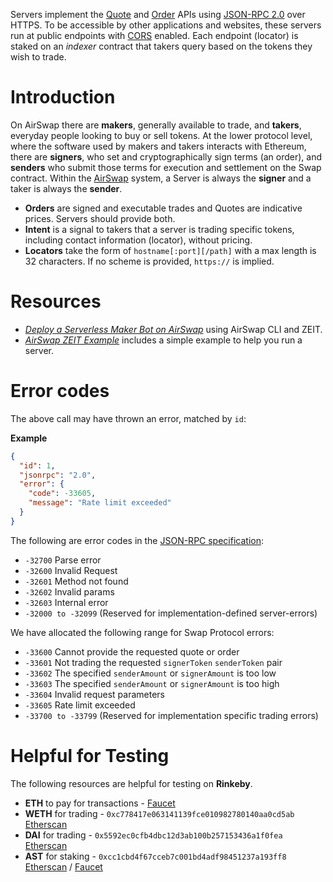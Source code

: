 Servers implement the [Quote](../system/apis.md#quote-api) and [Order](../system/apis.md#order-api) APIs using [JSON-RPC 2.0](http://www.jsonrpc.org/specification) over HTTPS. To be accessible by other applications and websites, these servers run at public endpoints with [CORS](https://developer.mozilla.org/en-US/docs/Web/HTTP/CORS) enabled. Each endpoint (locator) is staked on an _indexer_ contract that takers query based on the tokens they wish to trade.

# Introduction

On AirSwap there are **makers**, generally available to trade, and **takers**, everyday people looking to buy or sell tokens. At the lower protocol level, where the software used by makers and takers interacts with Ethereum, there are **signers**, who set and cryptographically sign terms (an order), and **senders** who submit those terms for execution and settlement on the Swap contract. Within the [AirSwap](https://instant.airswap.io/) system, a Server is always the **signer** and a taker is always the **sender**.

- **Orders** are signed and executable trades and Quotes are indicative prices. Servers should provide both.
- **Intent** is a signal to takers that a server is trading specific tokens, including contact information (locator), without pricing.
- **Locators** take the form of `hostname[:port][/path]` with a max length is 32 characters. If no scheme is provided, `https://` is implied.

# Resources

- [_Deploy a Serverless Maker Bot on AirSwap_](https://medium.com/fluidity/deploy-a-serverless-maker-bot-on-airswap-part-i-1f711ff4d379) using AirSwap CLI and ZEIT.
- [_AirSwap ZEIT Example_](https://github.com/airswap/airswap-zeit-example) includes a simple example to help you run a server.

# Error codes

The above call may have thrown an error, matched by `id`:

**Example**

```json
{
  "id": 1,
  "jsonrpc": "2.0",
  "error": {
    "code": -33605,
    "message": "Rate limit exceeded"
  }
}
```

The following are error codes in the [JSON-RPC specification](http://www.jsonrpc.org/specification#error_object):

- `-32700` Parse error
- `-32600` Invalid Request
- `-32601` Method not found
- `-32602` Invalid params
- `-32603` Internal error
- `-32000 to -32099` (Reserved for implementation-defined server-errors)

We have allocated the following range for Swap Protocol errors:

- `-33600` Cannot provide the requested quote or order
- `-33601` Not trading the requested `signerToken` `senderToken` pair
- `-33602` The specified `senderAmount` or `signerAmount` is too low
- `-33603` The specified `senderAmount` or `signerAmount` is too high
- `-33604` Invalid request parameters
- `-33605` Rate limit exceeded
- `-33700 to -33799` (Reserved for implementation specific trading errors)

# Helpful for Testing

The following resources are helpful for testing on **Rinkeby**.

- **ETH** to pay for transactions - [Faucet](https://faucet.rinkeby.io/)
- **WETH** for trading - `0xc778417e063141139fce010982780140aa0cd5ab` [Etherscan](https://rinkeby.etherscan.io/address/0xc778417e063141139fce010982780140aa0cd5ab)
- **DAI** for trading - `0x5592ec0cfb4dbc12d3ab100b257153436a1f0fea` [Etherscan](https://rinkeby.etherscan.io/address/0x5592ec0cfb4dbc12d3ab100b257153436a1f0fea)
- **AST** for staking - `0xcc1cbd4f67cceb7c001bd4adf98451237a193ff8` [Etherscan](https://rinkeby.etherscan.io/address/0xcc1cbd4f67cceb7c001bd4adf98451237a193ff8) / [Faucet](https://ast-faucet-ui.development.airswap.io/)

